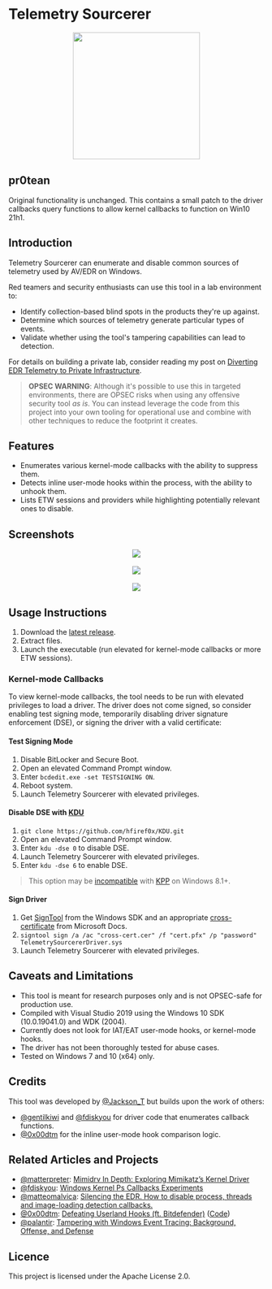 # Telemetry Sourcerer

<p align="center">
  <img src="https://www.publicdomainpictures.net/pictures/180000/nahled/wizard-with-wand.jpg" height="250" />
</p>

## pr0tean
Original functionality is unchanged. This contains a small patch to the driver callbacks query functions to allow kernel callbacks to function on Win10 21h1.

## Introduction

Telemetry Sourcerer can enumerate and disable common sources of telemetry used by AV/EDR on Windows.

Red teamers and security enthusiasts can use this tool in a lab environment to:

- Identify collection-based blind spots in the products they're up against.
- Determine which sources of telemetry generate particular types of events.
- Validate whether using the tool's tampering capabilities can lead to detection.

For details on building a private lab, consider reading my post on [Diverting EDR Telemetry to Private Infrastructure](http://jackson-t.ca/edr-reversing-evading-03.html). 

> **OPSEC WARNING**: Although it's possible to use this in targeted environments, there are OPSEC risks when using any offensive security tool _as is_. You can instead leverage the code from this project into your own tooling for operational use and combine with other techniques to reduce the footprint it creates.

## Features

- Enumerates various kernel-mode callbacks with the ability to suppress them.
- Detects inline user-mode hooks within the process, with the ability to unhook them.
- Lists ETW sessions and providers while highlighting potentially relevant ones to disable.

## Screenshots

<p align="center">
  <img src="https://i.imgur.com/W6EODwb.png" />
  <br><br>
  <img src="https://i.imgur.com/WzjTNnP.png" />
  <br><br>
  <img src="https://i.imgur.com/dqwidfM.png" />
</p>

## Usage Instructions

1. Download the [latest release](https://github.com/jthuraisamy/TelemetrySourcerer/releases).
1. Extract files.
1. Launch the executable (run elevated for kernel-mode callbacks or more ETW sessions).

### Kernel-mode Callbacks

To view kernel-mode callbacks, the tool needs to be run with elevated privileges to load a driver. The driver does not come signed, so consider enabling test signing mode, temporarily disabling driver signature enforcement (DSE), or signing the driver with a valid certificate:

#### Test Signing Mode

1. Disable BitLocker and Secure Boot.
1. Open an elevated Command Prompt window.
1. Enter `bcdedit.exe -set TESTSIGNING ON`.
1. Reboot system.
1. Launch Telemetry Sourcerer with elevated privileges.

#### Disable DSE with [KDU](https://github.com/hfiref0x/KDU)

1. `git clone https://github.com/hfiref0x/KDU.git`
1. Open an elevated Command Prompt window.
1. Enter `kdu -dse 0` to disable DSE.
1. Launch Telemetry Sourcerer with elevated privileges.
1. Enter `kdu -dse 6` to enable DSE.

> This option may be [incompatible](https://github.com/hfiref0x/DSEFix#patchguard-incompatibility) with [KPP](https://en.wikipedia.org/wiki/Kernel_Patch_Protection) on Windows 8.1+.

#### Sign Driver

1. Get [SignTool](https://docs.microsoft.com/en-us/windows/win32/seccrypto/signtool) from the Windows SDK and an appropriate [cross-certificate](https://docs.microsoft.com/en-us/windows-hardware/drivers/install/cross-certificates-for-kernel-mode-code-signing) from Microsoft Docs.
1. `signtool sign /a /ac "cross-cert.cer" /f "cert.pfx" /p "password" TelemetrySourcererDriver.sys` 
1. Launch Telemetry Sourcerer with elevated privileges.

## Caveats and Limitations

- This tool is meant for research purposes only and is not OPSEC-safe for production use.
- Compiled with Visual Studio 2019 using the Windows 10 SDK (10.0.19041.0) and WDK (2004).
- Currently does not look for IAT/EAT user-mode hooks, or kernel-mode hooks.
- The driver has not been thoroughly tested for abuse cases.
- Tested on Windows 7 and 10 (x64) only.

## Credits

This tool was developed by [@Jackson_T](https://twitter.com/Jackson_T) but builds upon the work of others:

- [@gentilkiwi](https://twitter.com/gentilkiwi) and [@fdiskyou](https://twitter.com/fdiskyou) for driver code that enumerates callback functions.
- [@0x00dtm](https://twitter.com/0x00dtm) for the inline user-mode hook comparison logic.

## Related Articles and Projects

- [@matterpreter](https://twitter.com/matterpreter): [Mimidrv In Depth: Exploring Mimikatz’s Kernel Driver](https://posts.specterops.io/mimidrv-in-depth-4d273d19e148)
- [@fdiskyou](https://twitter.com/fdiskyou): [Windows Kernel Ps Callbacks Experiments](http://deniable.org/windows/windows-callbacks)
- [@matteomalvica](https://twitter.com/matteomalvica): [Silencing the EDR. How to disable process, threads and image-loading detection callbacks.](https://www.matteomalvica.com/blog/2020/07/15/silencing-the-edr/)
- [@0x00dtm](https://twitter.com/0x00dtm): [Defeating Userland Hooks (ft. Bitdefender)](https://0x00sec.org/t/defeating-userland-hooks-ft-bitdefender/12496) ([Code](https://github.com/NtRaiseHardError/Antimalware-Research/tree/master/Generic/Userland%20Hooking/AntiHook))
- [@palantir](https://medium.com/palantir): [Tampering with Windows Event Tracing: Background, Offense, and Defense](https://medium.com/palantir/tampering-with-windows-event-tracing-background-offense-and-defense-4be7ac62ac63)

## Licence

This project is licensed under the Apache License 2.0.
